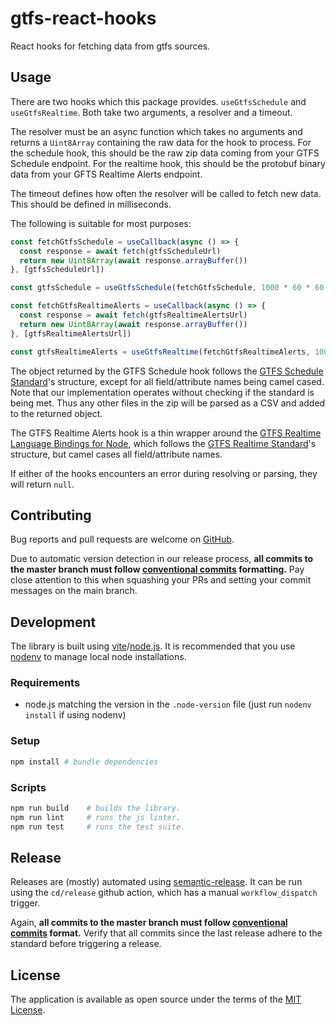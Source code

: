 # gtfs-react-hooks

React hooks for fetching data from gtfs sources.

## Usage

There are two hooks which this package provides. `useGtfsSchedule` and `useGtfsRealtime`. Both take two arguments, a resolver and a timeout.

The resolver must be an async function which takes no arguments and returns a `Uint8Array` containing the raw data for the hook to process.
For the schedule hook, this should be the raw zip data coming from your GTFS Schedule endpoint.
For the realtime hook, this should be the protobuf binary data from your GFTS Realtime Alerts endpoint.

The timeout defines how often the resolver will be called to fetch new data. This should be defined in milliseconds.

The following is suitable for most purposes:
```js
const fetchGtfsSchedule = useCallback(async () => {
  const response = await fetch(gtfsScheduleUrl)
  return new Uint8Array(await response.arrayBuffer())
}, [gtfsScheduleUrl])

const gtfsSchedule = useGtfsSchedule(fetchGtfsSchedule, 1000 * 60 * 60 * 24)

const fetchGtfsRealtimeAlerts = useCallback(async () => {
  const response = await fetch(gtfsRealtimeAlertsUrl)
  return new Uint8Array(await response.arrayBuffer())
}, [gtfsRealtimeAlertsUrl])

const gtfsRealtimeAlerts = useGtfsRealtime(fetchGtfsRealtimeAlerts, 1000 * 30)
```

The object returned by the GTFS Schedule hook follows the [GTFS Schedule Standard][gtfs-schedule-standard]'s structure, except for all field/attribute names being camel cased. Note that our implementation
operates without checking if the standard is being met. Thus any other files in the zip will be parsed as a CSV and added to the returned object.

The GTFS Realtime Alerts hook is a thin wrapper around the [GTFS Realtime Language Bindings for Node][gtfs-realtime-node], which follows the [GTFS Realtime Standard][gtfs-realtime-standard]'s structure,
but camel cases all field/attribute names.

If either of the hooks encounters an error during resolving or parsing, they will return `null`.

## Contributing

Bug reports and pull requests are welcome on [GitHub][github].

Due to automatic version detection in our release process, **all commits to the master branch must follow
[conventional commits][conventional-commits] formatting.** Pay close attention to this when squashing your PRs and
setting your commit messages on the main branch.

## Development

The library is built using [vite][vite]/[node.js][nodejs]. It is recommended that you use
[nodenv][nodenv] to manage local node installations.

### Requirements

- node.js matching the version in the `.node-version` file (just run `nodenv install` if using nodenv)

### Setup

```sh
npm install # bundle dependencies
```

### Scripts

```sh
npm run build    # builds the library.
npm run lint     # runs the js linter.
npm run test     # runs the test suite.
```

## Release

Releases are (mostly) automated using [semantic-release][semantic-release]. It can be run using the `cd/release` github
action, which has a manual `workflow_dispatch` trigger.

Again, **all commits to the master branch must follow [conventional commits][conventional-commits] format.** Verify
that all commits since the last release adhere to the standard before triggering a release.

## License

The application is available as open source under the terms of the [MIT License](license).

[conventional-commits]: https://www.conventionalcommits.org/en/v1.0.0/#summary
[github]: https://github.com/umts/gtfs-react-hooks
[gtfs-realtime-node]: https://gtfs.org/documentation/realtime/language-bindings/nodejs/
[gtfs-realtime-standard]: https://gtfs.org/documentation/realtime/reference/
[gtfs-schedule-standard]: https://gtfs.org/documentation/schedule/reference/
[license]: https://opensource.org/licenses/MIT
[nodejs]: https://nodejs.org
[nodenv]: https://github.com/nodenv/nodenv
[npm]: https://www.npmjs.com
[semantic-release]: https://github.com/semantic-release/semantic-release
[vite]: https://vitejs.dev
